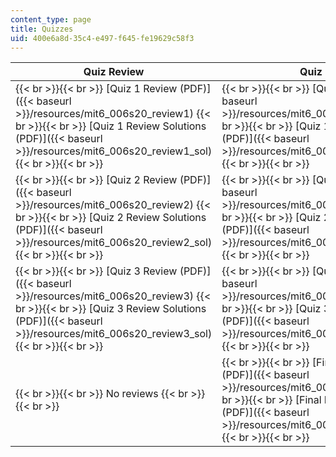 ```yaml
---
content_type: page
title: Quizzes
uid: 400e6a8d-35c4-e497-f645-fe19629c58f3
---
```


| Quiz Review | Quiz |
| --- | --- |
|  {{< br >}}{{< br >}} [Quiz 1 Review (PDF)]({{< baseurl >}}/resources/mit6_006s20_review1) {{< br >}}{{< br >}} [Quiz 1 Review Solutions (PDF)]({{< baseurl >}}/resources/mit6_006s20_review1_sol) {{< br >}}{{< br >}}  |  {{< br >}}{{< br >}} [Quiz 1 (PDF)]({{< baseurl >}}/resources/mit6_006s20_q1) {{< br >}}{{< br >}} [Quiz 1 Solutions (PDF)]({{< baseurl >}}/resources/mit6_006s20_q1_sol) {{< br >}}{{< br >}}  |
|  {{< br >}}{{< br >}} [Quiz 2 Review (PDF)]({{< baseurl >}}/resources/mit6_006s20_review2) {{< br >}}{{< br >}} [Quiz 2 Review Solutions (PDF)]({{< baseurl >}}/resources/mit6_006s20_review2_sol) {{< br >}}{{< br >}}  |  {{< br >}}{{< br >}} [Quiz 2 (PDF)]({{< baseurl >}}/resources/mit6_006s20_q2) {{< br >}}{{< br >}} [Quiz 2 Solutions (PDF)]({{< baseurl >}}/resources/mit6_006s20_q2_sol) {{< br >}}{{< br >}}  |
|  {{< br >}}{{< br >}} [Quiz 3 Review (PDF)]({{< baseurl >}}/resources/mit6_006s20_review3) {{< br >}}{{< br >}} [Quiz 3 Review Solutions (PDF)]({{< baseurl >}}/resources/mit6_006s20_review3_sol) {{< br >}}{{< br >}}  |  {{< br >}}{{< br >}} [Quiz 3 (PDF)]({{< baseurl >}}/resources/mit6_006s20_q3) {{< br >}}{{< br >}} [Quiz 3 Solutions (PDF)]({{< baseurl >}}/resources/mit6_006s20_q3_sol) {{< br >}}{{< br >}}  |
|  {{< br >}}{{< br >}} No reviews {{< br >}}{{< br >}}  |  {{< br >}}{{< br >}} [Final Exam (PDF)]({{< baseurl >}}/resources/mit6_006s20_final) {{< br >}}{{< br >}} [Final Exam Solutions (PDF)]({{< baseurl >}}/resources/mit6_006s20_final_sol) {{< br >}}{{< br >}}